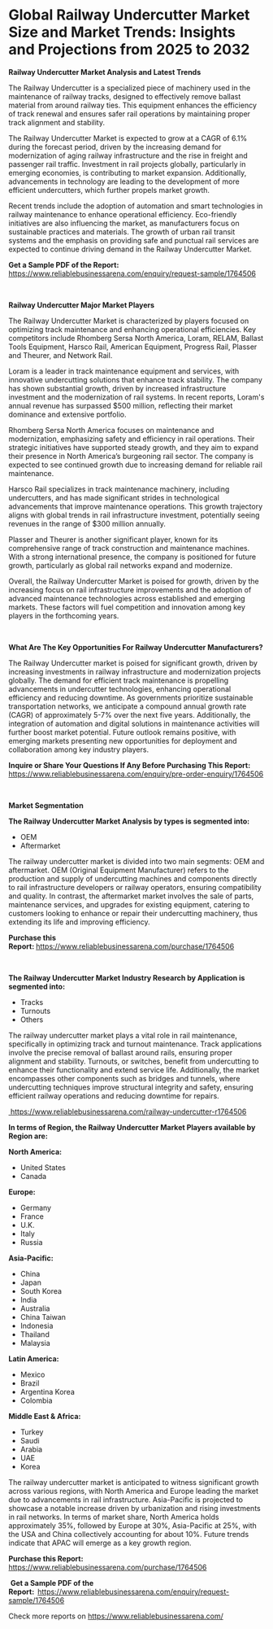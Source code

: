 <p><h1>Global Railway Undercutter Market Size and Market Trends: Insights and Projections from 2025 to 2032</h1></p><p><strong>Railway Undercutter Market Analysis and Latest Trends</strong></p>
<p><p>The Railway Undercutter is a specialized piece of machinery used in the maintenance of railway tracks, designed to effectively remove ballast material from around railway ties. This equipment enhances the efficiency of track renewal and ensures safer rail operations by maintaining proper track alignment and stability. </p><p>The Railway Undercutter Market is expected to grow at a CAGR of 6.1% during the forecast period, driven by the increasing demand for modernization of aging railway infrastructure and the rise in freight and passenger rail traffic. Investment in rail projects globally, particularly in emerging economies, is contributing to market expansion. Additionally, advancements in technology are leading to the development of more efficient undercutters, which further propels market growth.</p><p>Recent trends include the adoption of automation and smart technologies in railway maintenance to enhance operational efficiency. Eco-friendly initiatives are also influencing the market, as manufacturers focus on sustainable practices and materials. The growth of urban rail transit systems and the emphasis on providing safe and punctual rail services are expected to continue driving demand in the Railway Undercutter Market.</p></p>
<p><strong>Get a Sample PDF of the Report:&nbsp;</strong> <a href="https://www.reliablebusinessarena.com/enquiry/request-sample/1764506?utm_campaign=2783&utm_medium=2&utm_source=Github&utm_content=ia&utm_term=27022025&utm_id=railway-undercutter">https://www.reliablebusinessarena.com/enquiry/request-sample/1764506</a></p>
<p>&nbsp;</p>
<p><strong>Railway Undercutter Major Market Players</strong></p>
<p><p>The Railway Undercutter Market is characterized by players focused on optimizing track maintenance and enhancing operational efficiencies. Key competitors include Rhomberg Sersa North America, Loram, RELAM, Ballast Tools Equipment, Harsco Rail, American Equipment, Progress Rail, Plasser and Theurer, and Network Rail.</p><p>Loram is a leader in track maintenance equipment and services, with innovative undercutting solutions that enhance track stability. The company has shown substantial growth, driven by increased infrastructure investment and the modernization of rail systems. In recent reports, Loram's annual revenue has surpassed $500 million, reflecting their market dominance and extensive portfolio.</p><p>Rhomberg Sersa North America focuses on maintenance and modernization, emphasizing safety and efficiency in rail operations. Their strategic initiatives have supported steady growth, and they aim to expand their presence in North America’s burgeoning rail sector. The company is expected to see continued growth due to increasing demand for reliable rail maintenance.</p><p>Harsco Rail specializes in track maintenance machinery, including undercutters, and has made significant strides in technological advancements that improve maintenance operations. This growth trajectory aligns with global trends in rail infrastructure investment, potentially seeing revenues in the range of $300 million annually.</p><p>Plasser and Theurer is another significant player, known for its comprehensive range of track construction and maintenance machines. With a strong international presence, the company is positioned for future growth, particularly as global rail networks expand and modernize.</p><p>Overall, the Railway Undercutter Market is poised for growth, driven by the increasing focus on rail infrastructure improvements and the adoption of advanced maintenance technologies across established and emerging markets. These factors will fuel competition and innovation among key players in the forthcoming years.</p></p>
<p>&nbsp;</p>
<p><strong>What Are The Key Opportunities For Railway Undercutter Manufacturers?</strong></p>
<p><p>The Railway Undercutter market is poised for significant growth, driven by increasing investments in railway infrastructure and modernization projects globally. The demand for efficient track maintenance is propelling advancements in undercutter technologies, enhancing operational efficiency and reducing downtime. As governments prioritize sustainable transportation networks, we anticipate a compound annual growth rate (CAGR) of approximately 5-7% over the next five years. Additionally, the integration of automation and digital solutions in maintenance activities will further boost market potential. Future outlook remains positive, with emerging markets presenting new opportunities for deployment and collaboration among key industry players.</p></p>
<p><strong>Inquire or Share Your Questions If Any Before Purchasing This Report:</strong> <a href="https://www.reliablebusinessarena.com/enquiry/pre-order-enquiry/1764506?utm_campaign=2783&utm_medium=2&utm_source=Github&utm_content=ia&utm_term=27022025&utm_id=railway-undercutter">https://www.reliablebusinessarena.com/enquiry/pre-order-enquiry/1764506</a></p>
<p>&nbsp;</p>
<p><strong>Market Segmentation</strong></p>
<p><strong>The Railway Undercutter Market Analysis by types is segmented into:</strong></p>
<p><ul><li>OEM</li><li>Aftermarket</li></ul></p>
<p><p>The railway undercutter market is divided into two main segments: OEM and aftermarket. OEM (Original Equipment Manufacturer) refers to the production and supply of undercutting machines and components directly to rail infrastructure developers or railway operators, ensuring compatibility and quality. In contrast, the aftermarket market involves the sale of parts, maintenance services, and upgrades for existing equipment, catering to customers looking to enhance or repair their undercutting machinery, thus extending its life and improving efficiency.</p></p>
<p><strong>Purchase this Report:&nbsp;</strong><a href="https://www.reliablebusinessarena.com/purchase/1764506?utm_campaign=2783&utm_medium=2&utm_source=Github&utm_content=ia&utm_term=27022025&utm_id=railway-undercutter">https://www.reliablebusinessarena.com/purchase/1764506</a></p>
<p>&nbsp;</p>
<p><strong>The Railway Undercutter Market Industry Research by Application is segmented into:</strong></p>
<p><ul><li>Tracks</li><li>Turnouts</li><li>Others</li></ul></p>
<p><p>The railway undercutter market plays a vital role in rail maintenance, specifically in optimizing track and turnout maintenance. Track applications involve the precise removal of ballast around rails, ensuring proper alignment and stability. Turnouts, or switches, benefit from undercutting to enhance their functionality and extend service life. Additionally, the market encompasses other components such as bridges and tunnels, where undercutting techniques improve structural integrity and safety, ensuring efficient railway operations and reducing downtime for repairs.</p></p>
<p><a href="https://www.reliablebusinessarena.com/railway-undercutter-r1764506?utm_campaign=2783&utm_medium=2&utm_source=Github&utm_content=ia&utm_term=27022025&utm_id=railway-undercutter">&nbsp;https://www.reliablebusinessarena.com/railway-undercutter-r1764506</a></p>
<p><strong>In terms of Region, the Railway Undercutter Market Players available by Region are:</strong></p>
<p>
    <p> <strong> North America: </strong>
        <ul>
            <li>United States</li>
            <li>Canada</li>
        </ul>
        </p> 
    <p> <strong> Europe: </strong>
        <ul>
            <li>Germany</li>
            <li>France</li>
            <li>U.K.</li>
            <li>Italy</li>
            <li>Russia</li>
        </ul>
        </p> 
    <p> <strong> Asia-Pacific: </strong>
        <ul>
            <li>China</li>
            <li>Japan</li>
            <li>South Korea</li>
            <li>India</li>
            <li>Australia</li>
            <li>China Taiwan</li>
            <li>Indonesia</li>
            <li>Thailand</li>
            <li>Malaysia</li>
        </ul>
        </p> 
    <p> <strong> Latin America: </strong>
        <ul>
            <li>Mexico</li>
            <li>Brazil</li>
            <li>Argentina Korea</li>
            <li>Colombia</li>
        </ul>
        </p> 
    <p> <strong> Middle East & Africa: </strong>
        <ul>
            <li>Turkey</li>
            <li>Saudi</li>
            <li>Arabia</li>
            <li>UAE</li>
            <li>Korea</li>
        </ul>
    </p>
    </p>
<p><p>The railway undercutter market is anticipated to witness significant growth across various regions, with North America and Europe leading the market due to advancements in rail infrastructure. Asia-Pacific is projected to showcase a notable increase driven by urbanization and rising investments in rail networks. In terms of market share, North America holds approximately 35%, followed by Europe at 30%, Asia-Pacific at 25%, with the USA and China collectively accounting for about 10%. Future trends indicate that APAC will emerge as a key growth region.</p></p>
<p><strong>Purchase this Report: </strong><a href="https://www.reliablebusinessarena.com/purchase/1764506?utm_campaign=2783&utm_medium=2&utm_source=Github&utm_content=ia&utm_term=27022025&utm_id=railway-undercutter">https://www.reliablebusinessarena.com/purchase/1764506</a></p>
<p>&nbsp;<strong>Get a Sample PDF of the Report:&nbsp;&nbsp;</strong><a href="https://www.reliablebusinessarena.com/enquiry/request-sample/1764506?utm_campaign=2783&utm_medium=2&utm_source=Github&utm_content=ia&utm_term=27022025&utm_id=railway-undercutter">https://www.reliablebusinessarena.com/enquiry/request-sample/1764506</a></p>
<p><strong></strong></p>
<p>Check more reports on <a href="https://www.reliablebusinessarena.com/?utm_campaign=2783&utm_medium=2&utm_source=Github&utm_content=ia&utm_term=27022025&utm_id=railway-undercutter">https://www.reliablebusinessarena.com/</a></p>